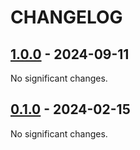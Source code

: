 # CHANGELOG

<!-- towncrier release notes start -->

## [1.0.0](https://github.com/jan-david-fischbach/diffaaable/releases/tag/v1.0.0) - 2024-09-11

No significant changes.


## [0.1.0](https://gitlab.kit.edu/kit/tfp-photonics/solar/diffaaable/releases/tag/v0.1.0) - 2024-02-15

No significant changes.
